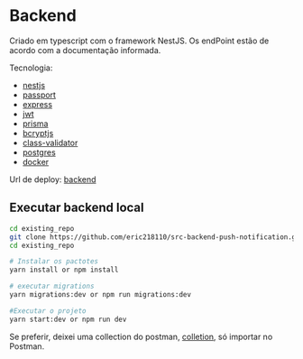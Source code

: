 
# Backend

Criado em typescript com o framework NestJS. Os endPoint estão de acordo com a documentação informada.

Tecnologia:

* [nestjs](https://nestjs.com/)
* [passport](https://www.passportjs.org/)
* [express](https://expressjs.com/pt-br/)
* [jwt](http://jwt.io/)
* [prisma](https://www.prisma.io/)
* [bcryptjs](https://www.npmjs.com/package/bcryptjs)
* [class-validator](https://www.npmjs.com/package/class-validator)
* [postgres](https://www.postgresql.org/)
* [docker](https://www.docker.com/)


Url de deploy: [backend](https://src-backend-push-notification.vercel.app/)

## Executar backend local

```bash
cd existing_repo
git clone https://github.com/eric218110/src-backend-push-notification.git
cd existing_repo

# Instalar os pactotes
yarn install or npm install

# executar migrations
yarn migrations:dev or npm run migrations:dev

#Executar o projeto
yarn start:dev or npm run dev

```

Se preferir, deixei uma collection do postman, [colletion](https://github.com/eric218110/src-backend-push-notification/blob/main/docs/push.postman_collection.json), só importar no Postman.

